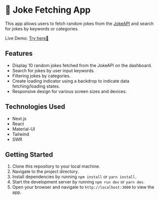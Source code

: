 # 🤡 Joke Fetching App

This app allows users to fetch random jokes from the [JokeAPI](https://v2.jokeapi.dev/) and search for jokes by keywords or categories.

Live Demo:
[Try here🔗](https://jokes-api-nextjs.vercel.app/)

## Features

- Display 10 random jokes fetched from the JokeAPI on the dashboard.
- Search for jokes by user input keywords.
- Filtering jokes by categories.
- Create loading indicator using a backdrop to indicate data fetching/loading states.
- Responsive design for various screen sizes and devices.

## Technologies Used

- Next.js
- React
- Material-UI
- Tailwind
- SWR

## Getting Started

1. Clone this repository to your local machine.
2. Navigate to the project directory.
3. Install dependencies by running `npm install` or `yarn install`.
4. Start the development server by running `npm run dev` or `yarn dev`.
5. Open your browser and navigate to `http://localhost:3000` to view the app.
